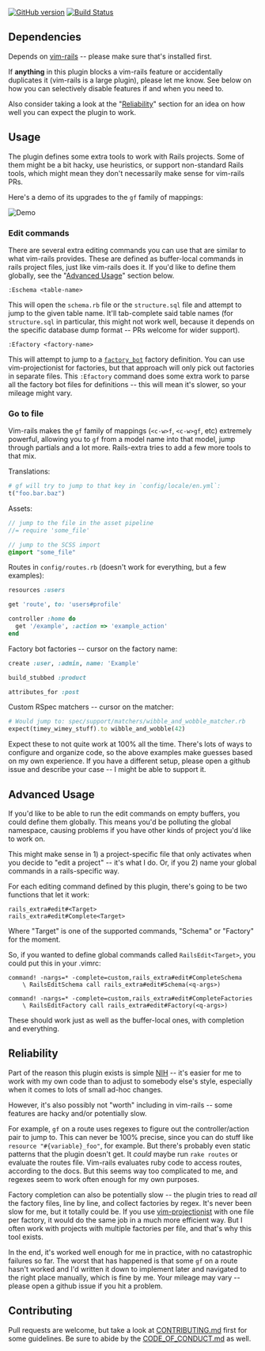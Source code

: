 [![GitHub version](https://badge.fury.io/gh/andrewradev%2Frails_extra.vim.svg)](https://badge.fury.io/gh/andrewradev%2Frails_extra.vim)
[![Build Status](https://secure.travis-ci.org/AndrewRadev/rails_extra.vim.svg?branch=master)](http://travis-ci.org/AndrewRadev/rails_extra.vim)

## Dependencies

Depends on [vim-rails](https://github.com/tpope/vim-rails) -- please make sure that's installed first.

If **anything** in this plugin blocks a vim-rails feature or accidentally duplicates it (vim-rails is a large plugin), please let me know. See below on how you can selectively disable features if and when you need to.

Also consider taking a look at the "[Reliability](#reliability)" section for an idea on how well you can expect the plugin to work.

## Usage

The plugin defines some extra tools to work with Rails projects. Some of them might be a bit hacky, use heuristics, or support non-standard Rails tools, which might mean they don't necessarily make sense for vim-rails PRs.

Here's a demo of its upgrades to the `gf` family of mappings:

![Demo](http://i.andrewradev.com/75ff2a84fcdc79a487c725d42d571fbe.gif)

### Edit commands

There are several extra editing commands you can use that are similar to what vim-rails provides. These are defined as buffer-local commands in rails project files, just like vim-rails does it. If you'd like to define them globally, see the "[Advanced Usage](#advanced-usage)" section below.

``` vim
:Eschema <table-name>
```

This will open the `schema.rb` file or the `structure.sql` file and attempt to jump to the given table name. It'll tab-complete said table names (for `structure.sql` in particular, this might not work well, because it depends on the specific database dump format -- PRs welcome for wider support).

``` vim
:Efactory <factory-name>
```

This will attempt to jump to a [`factory_bot`](https://github.com/thoughtbot/factory_bot) factory definition. You can use vim-projectionist for factories, but that approach will only pick out factories in separate files. This `:Efactory` command does some extra work to parse all the factory bot files for definitions -- this will mean it's slower, so your mileage might vary.

### Go to file

Vim-rails makes the `gf` family of mappings (`<c-w>f`, `<c-w>gf`, etc) extremely powerful, allowing you to `gf` from a model name into that model, jump through partials and a lot more. Rails-extra tries to add a few more tools to that mix.

Translations:

``` ruby
# gf will try to jump to that key in `config/locale/en.yml`:
t("foo.bar.baz")
```

Assets:

``` javascript
// jump to the file in the asset pipeline
//= require 'some_file'
```

``` scss
// jump to the SCSS import
@import "some_file"
```

Routes in `config/routes.rb` (doesn't work for everything, but a few examples):

``` ruby
resources :users

get 'route', to: 'users#profile'

controller :home do
  get '/example', :action => 'example_action'
end
```

Factory bot factories -- cursor on the factory name:

``` ruby
create :user, :admin, name: 'Example'

build_stubbed :product

attributes_for :post
```

Custom RSpec matchers -- cursor on the matcher:

``` ruby
# Would jump to: spec/support/matchers/wibble_and_wobble_matcher.rb
expect(timey_wimey_stuff).to wibble_and_wobble(42)
```


Expect these to not quite work at 100% all the time. There's lots of ways to configure and organize code, so the above examples make guesses based on my own experience. If you have a different setup, please open a github issue and describe your case -- I might be able to support it.

## Advanced Usage

If you'd like to be able to run the edit commands on empty buffers, you could define them globally. This means you'd be polluting the global namespace, causing problems if you have other kinds of project you'd like to work on.

This might make sense in 1) a project-specific file that only activates when you decide to "edit a project" -- it's what I do. Or, if you 2) name your global commands in a rails-specific way.

For each editing command defined by this plugin, there's going to be two functions that let it work:

``` vim
rails_extra#edit#<Target>
rails_extra#edit#Complete<Target>
```

Where "Target" is one of the supported commands, "Schema" or "Factory" for the moment.

So, if you wanted to define global commands called `RailsEdit<Target>`, you could put this in your .vimrc:

``` vim
command! -nargs=* -complete=custom,rails_extra#edit#CompleteSchema
    \ RailsEditSchema call rails_extra#edit#Schema(<q-args>)

command! -nargs=* -complete=custom,rails_extra#edit#CompleteFactories
    \ RailsEditFactory call rails_extra#edit#Factory(<q-args>)
```

These should work just as well as the buffer-local ones, with completion and everything.

## Reliability

Part of the reason this plugin exists is simple [NIH](https://en.wikipedia.org/wiki/Not_invented_here) -- it's easier for me to work with my own code than to adjust to somebody else's style, especially when it comes to lots of small ad-hoc changes.

However, it's also possibly not "worth" including in vim-rails -- some features are hacky and/or potentially slow.

For example, `gf` on a route uses regexes to figure out the controller/action pair to jump to. This can never be 100% precise, since you can do stuff like `resource "#{variable}_foo"`, for example. But there's probably even static patterns that the plugin doesn't get. It *could* maybe run `rake routes` or evaluate the routes file. Vim-rails evaluates ruby code to access routes, according to the docs. But this seems way too complicated to me, and regexes seem to work often enough for my own purposes.

Factory completion can also be potentially slow -- the plugin tries to read *all* the factory files, line by line, and collect factories by regex. It's never been slow for me, but it totally could be. If you use [vim-projectionist](https://github.com/tpope/vim-projectionist) with one file per factory, it would do the same job in a much more efficient way. But I often work with projects with multiple factories per file, and that's why this tool exists.

In the end, it's worked well enough for me in practice, with no catastrophic failures so far. The worst that has happened is that some `gf` on a route hasn't worked and I'd written it down to implement later and navigated to the right place manually, which is fine by me. Your mileage may vary -- please open a github issue if you hit a problem.

## Contributing

Pull requests are welcome, but take a look at [CONTRIBUTING.md](https://github.com/AndrewRadev/rails_extra.vim/blob/master/CONTRIBUTING.md) first for some guidelines. Be sure to abide by the [CODE_OF_CONDUCT.md](https://github.com/AndrewRadev/rails_extra.vim/blob/master/CODE_OF_CONDUCT.md) as well.
